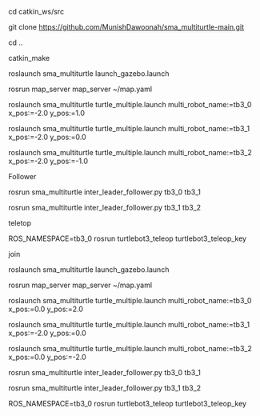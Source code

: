 
cd catkin_ws/src

git clone https://github.com/MunishDawoonah/sma_multiturtle-main.git

cd ..

catkin_make

roslaunch sma_multiturtle launch_gazebo.launch

rosrun map_server map_server ~/map.yaml

roslaunch sma_multiturtle turtle_multiple.launch multi_robot_name:=tb3_0 x_pos:=-2.0 y_pos:=1.0

roslaunch sma_multiturtle turtle_multiple.launch multi_robot_name:=tb3_1 x_pos:=-2.0 y_pos:=0.0

roslaunch sma_multiturtle turtle_multiple.launch multi_robot_name:=tb3_2 x_pos:=-2.0 y_pos:=-1.0



Follower

rosrun sma_multiturtle inter_leader_follower.py tb3_0 tb3_1

rosrun sma_multiturtle inter_leader_follower.py tb3_1 tb3_2


teletop

ROS_NAMESPACE=tb3_0 rosrun turtlebot3_teleop turtlebot3_teleop_key

join

roslaunch sma_multiturtle launch_gazebo.launch

rosrun map_server map_server ~/map.yaml

roslaunch sma_multiturtle turtle_multiple.launch multi_robot_name:=tb3_0 x_pos:=0.0 y_pos:=2.0

roslaunch sma_multiturtle turtle_multiple.launch multi_robot_name:=tb3_1 x_pos:=-2.0 y_pos:=0.0

roslaunch sma_multiturtle turtle_multiple.launch multi_robot_name:=tb3_2 x_pos:=0.0 y_pos:=-2.0

rosrun sma_multiturtle inter_leader_follower.py tb3_0 tb3_1

rosrun sma_multiturtle inter_leader_follower.py tb3_1 tb3_2

ROS_NAMESPACE=tb3_0 rosrun turtlebot3_teleop turtlebot3_teleop_key


